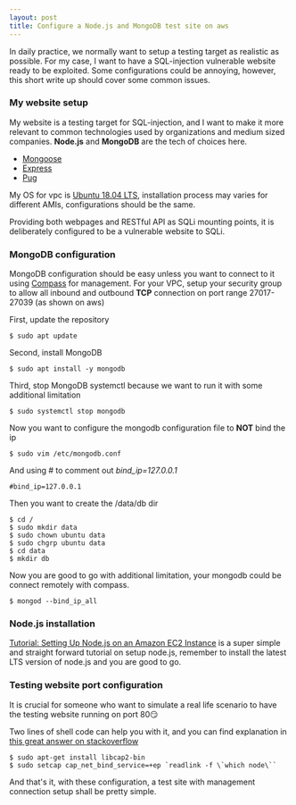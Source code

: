 ```yaml
---
layout: post
title: Configure a Node.js and MongoDB test site on aws
---
```


In daily practice, we normally want to setup a testing target as realistic as possible. For my case, I want to have a SQL-injection vulnerable website ready to be exploited. Some configurations could be annoying, however, this short write up should cover some common issues.

### My website setup

My website is a testing target for SQL-injection, and I want to make it more relevant to common technologies used by organizations and medium sized companies. **Node.js** and **MongoDB** are the tech of choices here.

- [Mongoose](https://mongoosejs.com/)
- [Express](https://expressjs.com/)
- [Pug](https://pugjs.org/)

My OS for vpc is [Ubuntu 18.04 LTS](http://releases.ubuntu.com/18.04/), installation process may varies for different AMIs, configurations should be the same.

Providing both webpages and RESTful API as SQLi mounting points, it is deliberately configured to be a vulnerable website to SQLi.

### MongoDB configuration

MongoDB configuration should be easy unless you want to connect to it using [Compass](https://docs.mongodb.com/compass/master/connect/) for management. For your VPC, setup your security group to allow all inbound and outbound **TCP** connection on port range 27017-27039 (as shown on aws)

First, update the repository

```shell
$ sudo apt update
```

Second, install MongoDB

```shell
$ sudo apt install -y mongodb
```

Third, stop MongoDB systemctl because we want to run it with some additional limitation

```shell
$ sudo systemctl stop mongodb
```

Now you want to configure the mongodb configuration file to **NOT** bind the ip

```shell
$ sudo vim /etc/mongodb.conf
```

And using \# to comment out *bind_ip=127.0.0.1*

```shell
#bind_ip=127.0.0.1
```

Then you want to create the /data/db dir

```shell
$ cd /
$ sudo mkdir data
$ sudo chown ubuntu data
$ sudo chgrp ubuntu data
$ cd data
$ mkdir db
```

Now you are good to go with additional limitation, your mongodb could be connect remotely with compass.

```shell
$ mongod --bind_ip_all
```

### Node.js installation

[Tutorial: Setting Up Node.js on an Amazon EC2 Instance](https://docs.aws.amazon.com/sdk-for-javascript/v2/developer-guide/setting-up-node-on-ec2-instance.html) is a super simple and straight forward tutorial on setup node.js, remember to install the latest LTS version of node.js and you are good to go.

### Testing website port configuration

It is crucial for someone who want to simulate a real life scenario to have the testing website running on port 80:smirk:

Two lines of shell code can help you with it, and you can find explanation in [this great answer on stackoverflow](https://stackoverflow.com/questions/23281895/node-js-eacces-error-when-listening-on-http-80-port-permission-denied)

```shell
$ sudo apt-get install libcap2-bin
$ sudo setcap cap_net_bind_service=+ep `readlink -f \`which node\``
```

And that's it, with these configuration, a test site with management connection setup shall be pretty simple.